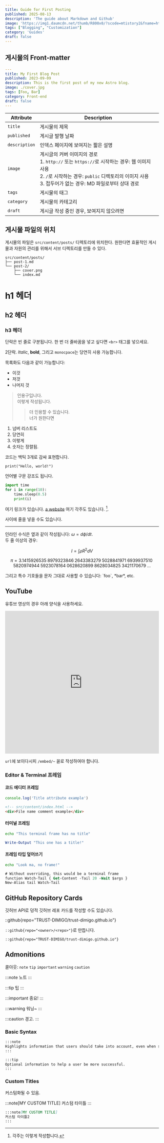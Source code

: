 ```yaml
---
title: Guide for First Posting
published: 2025-08-13
description: 'The guide about Markdown and Github'
image: 'https://img1.daumcdn.net/thumb/R800x0/?scode=mtistory2&fname=https%3A%2F%2Ft1.daumcdn.net%2Fcfile%2Ftistory%2F26053538586482B414'
tags: ["Blogging", "Customization"]
category: 'Guides'
draft: false
---
```


## 게시물의 Front-matter

```yaml
---
title: My First Blog Post
published: 2023-09-09
description: This is the first post of my new Astro blog.
image: ./cover.jpg
tags: [Foo, Bar]
category: Front-end
draft: false
---
```

| Attribute     | Description                                                                                                                                                                                                 |
|---------------|-------------------------------------------------------------------------------------------------------------------------------------------------------------------------------------------------------------|
| `title`       | 게시물의 제목                                                                                                                                                                                      |
| `published`   | 게시글 발행 날짜                                                                                                                                                                            |
| `description` | 인덱스 페이지에 보여지는 짧은 설명                                                                                                                                                   |
| `image`       | 게시글의 커버 이미지의 경로<br/>1. `http://` 또는 `https://`로 시작하는 경우: 웹 이미지 사용<br/>2. `/`로 시작하는 경우: `public` 디렉토리의 이미지 사용<br/>3. 접두어가 없는 경우: MD 파일로부터 상대 경로 |
| `tags`        | 게시물의 태그                                                                                                                                                                                       |
| `category`    | 게시물의 카테고리                                                                                                                                                                                   |
| `draft`        | 게시글 작성 중인 경우, 보여지지 않으려면                                                                                                                                                    |

## 게시물 파일의 위치



게시물의 파일은 `src/content/posts/` 디렉토리에 위치한다. 원한다면 효율적인 게시물과 자원의 관리를 위해서 서브 디렉토리를 만들 수 있다.

```
src/content/posts/
├── post-1.md
└── post-2/
    ├── cover.png
    └── index.md
```

# h1 헤더
## h2 헤더
### h3 헤더

단락은 빈 줄로 구분됩니다. 한 번 더 줄바꿈을 넣고 싶다면 `<br>` 태그를 넣으세요.

2단락. _Italic_, **bold**, 그리고 `monocpace`는 당연히 사용 가능합니다.

목록화도 다음과 같이 가능합니다:

- 이것
- 저것
- 나머지 것

> 인용구입니다.<br>
> 이렇게 작성됩니다.
> > 더 인용할 수 있습니다.<br>
> > 너가 원한다면

1. 넘버 리스트도
2. 당연히
3. 이렇게
5. 숫자는 정렬됨.

코드는 백틱 3개로 감싸 표현합니다.

```
print("Hello, world!")
```

언어별 구문 강조도 됩니다.

```py
import time
for i in range(10):
    time.sleep(0.5)
    print(i)
```

여기 링크가 있습니다. [a website](http://foo.bar) 여기 각주도 있습니다. [^1].

[^1]: 각주는 이렇게 작성합니다.

사이에 줄을 넣을 수도 있습니다.

---

인라인 수식은 옆과 같이 작성됩니다: $\omega = d\phi / dt$.<br>
두 줄 이상의 경우:

$$I = \int \rho R^{2} dV$$

$$
\begin{equation*}
\pi
=3.1415926535
 \;8979323846\;2643383279\;5028841971\;6939937510\;5820974944
 \;5923078164\;0628620899\;8628034825\;3421170679\;\ldots
\end{equation*}
$$

그리고 특수 기호들을 문자 그대로 사용할 수 있습니다: \`foo\`, \*bar\*, etc.

## YouTube

유튜브 영상의 경우 아래 양식을 사용하세요.

<iframe width="100%" height="468" src="https://www.youtube.com/embed/ICXB0Vs_lTQ" title="YouTube video player" frameborder="0" allow="accelerometer; autoplay; clipboard-write; encrypted-media; gyroscope; picture-in-picture; web-share" allowfullscreen></iframe>

`url`에 보이다시피 `/embed/~` 꼴로 작성하여야 합니다.

### Editor & Terminal 프레임

#### 코드 에디터 프레임

```js title="my-test-file.js"
console.log('Title attribute example')
```

```html
<!-- src/content/index.html -->
<div>File name comment example</div>
```

#### 터미널 프레임

```bash
echo "This terminal frame has no title"
```

```powershell title="PowerShell terminal example"
Write-Output "This one has a title!"
```

#### 프레임 타입 덮어쓰기

```sh frame="none"
echo "Look ma, no frame!"
```

```ps frame="code" title="PowerShell Profile.ps1"
# Without overriding, this would be a terminal frame
function Watch-Tail { Get-Content -Tail 20 -Wait $args }
New-Alias tail Watch-Tail
```

## GitHub Repository Cards
깃허브 API로 덩적 깃허브 레포 카드를 작성할 수도 있습니다.

::github{repo="TRUST-DIMIGO/trust-dimigo.github.io"}

`::github{repo="<owner>/<repo>"}`로 만듭니다.

```markdown
::github{repo="TRUST-DIMIGO/trust-dimigo.github.io"}
```

## Admonitions

콜아웃: `note` `tip` `important` `warning` `caution`

:::note
노트
:::

:::tip
팁
:::

:::important
중요!
:::

:::warning
워닝~
:::

:::caution
경고.
:::

### Basic Syntax

```markdown
:::note
Highlights information that users should take into account, even when skimming.
:::

:::tip
Optional information to help a user be more successful.
:::
```

### Custom Titles

커스텀화될 수 있음.

:::note[MY CUSTOM TITLE]
커스텀 타이틀
:::

```markdown
:::note[MY CUSTOM TITLE]
커스텀 타이틀2
:::
```